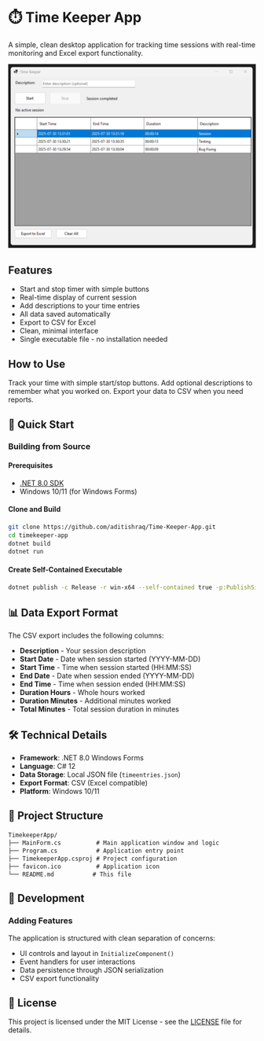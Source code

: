# ⏱️ Time Keeper App

A simple, clean desktop application for tracking time sessions with real-time monitoring and Excel export functionality.

<img src="https://github.com/aditishraq/Time-Keeper-App/blob/main/main_page.png" width="600" alt="Time Keeper App Screenshot">


## Features

- Start and stop timer with simple buttons
- Real-time display of current session
- Add descriptions to your time entries
- All data saved automatically
- Export to CSV for Excel
- Clean, minimal interface
- Single executable file - no installation needed

## How to Use

Track your time with simple start/stop buttons. Add optional descriptions to remember what you worked on. Export your data to CSV when you need reports.

## 🚀 Quick Start

### Building from Source

#### Prerequisites
- [.NET 8.0 SDK](https://dotnet.microsoft.com/download/dotnet/8.0)
- Windows 10/11 (for Windows Forms)

#### Clone and Build
```bash
git clone https://github.com/aditishraq/Time-Keeper-App.git
cd timekeeper-app
dotnet build
dotnet run
```

#### Create Self-Contained Executable
```bash
dotnet publish -c Release -r win-x64 --self-contained true -p:PublishSingleFile=true
```

## 📊 Data Export Format

The CSV export includes the following columns:
- **Description** - Your session description
- **Start Date** - Date when session started (YYYY-MM-DD)
- **Start Time** - Time when session started (HH:MM:SS)
- **End Date** - Date when session ended (YYYY-MM-DD)
- **End Time** - Time when session ended (HH:MM:SS)
- **Duration Hours** - Whole hours worked
- **Duration Minutes** - Additional minutes worked
- **Total Minutes** - Total session duration in minutes

## 🛠️ Technical Details

- **Framework**: .NET 8.0 Windows Forms
- **Language**: C# 12
- **Data Storage**: Local JSON file (`timeentries.json`)
- **Export Format**: CSV (Excel compatible)
- **Platform**: Windows 10/11

## 📁 Project Structure

```
TimekeeperApp/
├── MainForm.cs          # Main application window and logic
├── Program.cs           # Application entry point
├── TimekeeperApp.csproj # Project configuration
├── favicon.ico          # Application icon
└── README.md           # This file
```


## 🔧 Development

### Adding Features
The application is structured with clean separation of concerns:
- UI controls and layout in `InitializeComponent()`
- Event handlers for user interactions
- Data persistence through JSON serialization
- CSV export functionality



## 📝 License

This project is licensed under the MIT License - see the [LICENSE](LICENSE) file for details.


